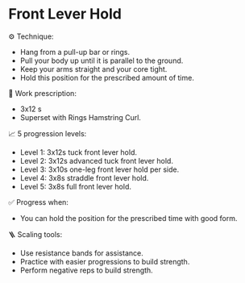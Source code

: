 # Front Lever Hold

⚙️ Technique:

- Hang from a pull-up bar or rings.
- Pull your body up until it is parallel to the ground.
- Keep your arms straight and your core tight.
- Hold this position for the prescribed amount of time.

🎯 Work prescription:

- 3x12 s
- Superset with Rings Hamstring Curl.

📈 5 progression levels:

- Level 1: 3x12s tuck front lever hold.
- Level 2: 3x12s advanced tuck front lever hold.
- Level 3: 3x10s one-leg front lever hold per side.
- Level 4: 3x8s straddle front lever hold.
- Level 5: 3x8s full front lever hold.

✅ Progress when:

- You can hold the position for the prescribed time with good form.

🪜 Scaling tools:

- Use resistance bands for assistance.
- Practice with easier progressions to build strength.
- Perform negative reps to build strength.
